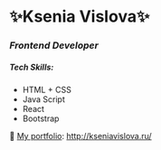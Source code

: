 # ✨Ksenia Vislova✨
### _Frontend Developer_

##### Tech Skills:

* HTML + CSS
* Java Script
* React
* Bootstrap

💬 [My portfolio](http://kseniavislova.ru/): http://kseniavislova.ru/
